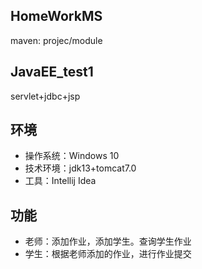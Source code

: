 ## HomeWorkMS
maven: projec/module
## JavaEE_test1
servlet+jdbc+jsp

## 环境
- 操作系统：Windows 10
- 技术环境：jdk13+tomcat7.0
- 工具：Intellij Idea
## 功能
- 老师：添加作业，添加学生。查询学生作业
- 学生：根据老师添加的作业，进行作业提交
